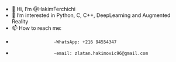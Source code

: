 - 👋 Hi, I’m @HakimFerchichi
- 👀 I’m interested in Python, C, C++, DeepLearning and Augmented Reality
- 📫 How to reach me:
-                     -WhatsApp: +216 94554347
-                     -email: zlatan.hakimovic96@gmail.com

<!---
HakimFerchichi/HakimFerchichi is a ✨ special ✨ repository because its `README.md` (this file) appears on your GitHub profile.
You can click the Preview link to take a look at your changes.
--->

